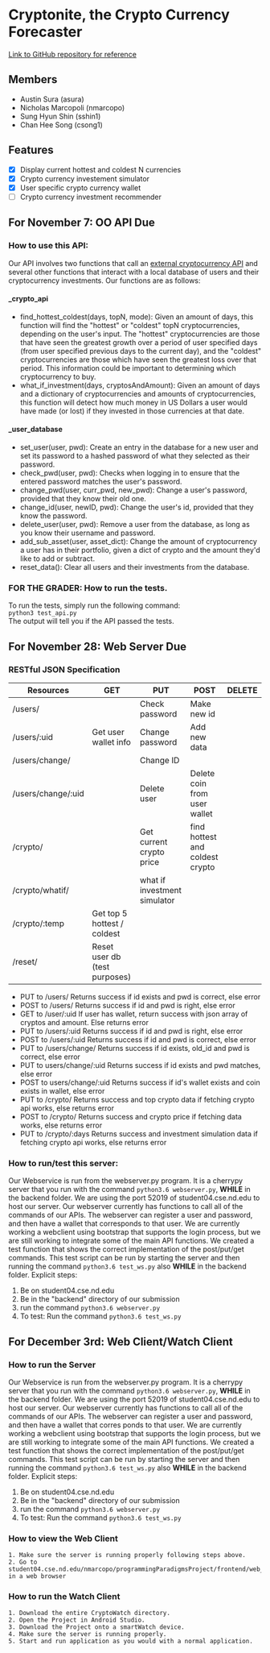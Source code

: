 # Cryptonite, the Crypto Currency Forecaster

[Link to GitHub repository for reference](https://github.com/nmarcopo/programmingParadigmsProject)


## Members
* Austin Sura (asura) 
* Nicholas Marcopoli (nmarcopo) 
* Sung Hyun Shin  (sshin1)
* Chan Hee Song  (csong1)

## Features
- [x] Display current hottest and coldest N currencies
- [x] Crypto currency investement simulator
- [x] User specific crypto currency wallet
- [ ] Crypto currency investment recommender

## For November 7: OO API Due
### How to use this API:
Our API involves two functions that call an [external cryptocurrency API](https://min-api.cryptocompare.com) and several other functions that interact with a local database of users and their cryptocurrency investments. Our functions are as follows:  
#### \_crypto\_api
- find\_hottest\_coldest(days, topN, mode): Given an amount of days, this function will find the "hottest" or "coldest" topN cryptocurrencies, depending on the user's input. The "hottest" cryptocurrencies are those that have seen the greatest growth over a period of user specified days (from user specified previous days to the current day), and the "coldest" cryptocurrencies are those which have seen the greatest loss over that period. This information could be important to determining which cryptocurrency to buy.
- what\_if\_investment(days, cryptosAndAmount): Given an amount of days and a dictionary of cryptocurrencies and amounts of cryptocurrencies, this function will detect how much money in US Dollars a user would have made (or lost) if they invested in those currencies at that date.

#### \_user\_database
- set\_user(user, pwd): Create an entry in the database for a new user and set its password to a hashed password of what they selected as their password.
- check\_pwd(user, pwd): Checks when logging in to ensure that the entered password matches the user's password.
- change\_pwd(user, curr\_pwd, new\_pwd): Change a user's password, provided that they know their old one.
- change\_id(user, newID, pwd): Change the user's id, provided that they know the password.
- delete\_user(user, pwd): Remove a user from the database, as long as you know their username and password.
- add\_sub\_asset(user, asset\_dict): Change the amount of cryptocurrency a user has in their portfolio, given a dict of crypto and the amount they'd like to add or subtract.
- reset\_data(): Clear all users and their investments from the database.

### FOR THE GRADER: How to run the tests.
To run the tests, simply run the following command:  
`python3 test_api.py`  
The output will tell you if the API passed the tests.

## For November 28: Web Server Due
### RESTful JSON Specification
| Resources          | GET                           | PUT                          | POST                            | DELETE |
|--------------------|-------------------------------|------------------------------|---------------------------------|--------|
| /users/            |                               | Check password               | Make new id                     |        |
| /users/:uid        | Get user wallet info          | Change password              | Add new data                    |        |
| /users/change/     |                               | Change ID                    |                                 |        |
| /users/change/:uid |                               | Delete user                  | Delete coin from user wallet    |        |
| /crypto/           |                               | Get current crypto price     | find hottest and coldest crypto |        |
| /crypto/whatif/    |                               | what if investment simulator |                                 |        |
| /crypto/:temp      | Get top 5 hottest / coldest   |                              |                                 |        |
| /reset/            | Reset user db (test purposes) |                              |                                 |        |

- PUT to /users/
Returns success if id exists and pwd is correct, else error
- POST to /users/
Returns success if id and pwd is right, else error
- GET to /user/:uid
If user has wallet, return success with json array of cryptos and amount. Else returns error
- PUT to /users/:uid
Returns success if id and pwd is right, else error
- POST to /users/:uid
Returns success if id and pwd is correct, else error
- PUT to /users/change/
Returns success if id exists, old_id and pwd is correct, else error
- PUT to users/change/:uid
Returns success if id exists and pwd matches, else error
- POST to users/change/:uid
Returns success if id's wallet exists and coin exists in wallet, else error
- PUT to /crypto/
Returns success and top crypto data if fetching crypto api works, else returns error
- POST to /crypto/
Returns success and crypto price if fetching data works, else returns error
- PUT to /crypto/:days
Returns success and investment simulation data if fetching crypto api works, else returns error

### How to run/test this server:
Our Webservice is run from the webserver.py program. It is a cherrypy server that you run with the command `python3.6 webserver.py`, **WHILE** in the backend folder. We are using the port 52019  of student04.cse.nd.edu to host our server. Our webserver currently has functions to call all of the commands of our APIs. The webserver can register a user and password, and then have a wallet that corresponds to that user. We are currently working a webclient using bootstrap that supports the login process, but we are still working to integrate some of the main API functions. We created a test function that shows the correct implementation of the post/put/get commands. This test script can be run by starting the server and then running the command `python3.6 test_ws.py` also **WHILE** in the backend folder.
Explicit steps:  
1. Be on student04.cse.nd.edu
2. Be in the "backend" directory of our submission  
3. run the command `python3.6 webserver.py`     
4. To test: Run the command `python3.6 test_ws.py`  

## For December 3rd: Web Client/Watch Client
### How to run the Server
Our Webservice is run from the webserver.py program. It is a cherrypy server that you run with the command `python3.6 webserver.py`, **WHILE** in the backend folder. We are using the port 52019  of student04.cse.nd.edu to host our server. Our webserver currently has functions to call all of the commands of our APIs. The webserver can register a user and password, and then have a wallet that corres
ponds to that user. We are currently working a webclient using bootstrap that supports the login process, but we are still working to integrate some of the main API functions. We created a test function that shows the correct implementation of the post/put/get commands. This test script can be run by starting the server and then running the command `python3.6 test_ws.py` also **WHILE** in the backend folder.
Explicit steps:
1. Be on student04.cse.nd.edu
2. Be in the "backend" directory of our submission
3. run the command `python3.6 webserver.py`
4. To test: Run the command `python3.6 test_ws.py`
### How to view the Web Client
    1. Make sure the server is running properly following steps above.
    2. Go to student04.cse.nd.edu/nmarcopo/programmingParadigmsProject/frontend/web_client in a web browser
### How to run the Watch Client
    1. Download the entire CryptoWatch directory.
    2. Open the Project in Android Studio.
    3. Download the Project onto a smartWatch device.
    4. Make sure the server is running properly.
    5. Start and run application as you would with a normal application.
